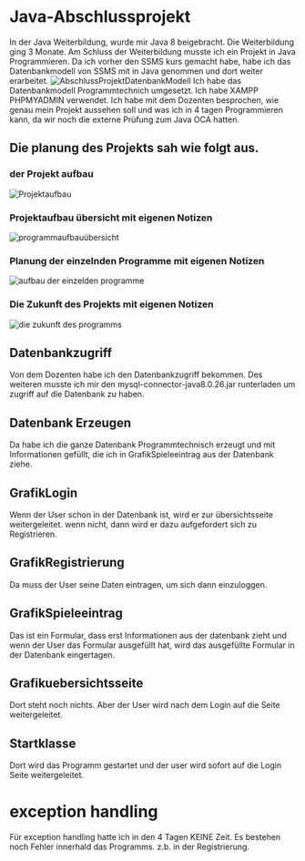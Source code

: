# Java-Abschlussprojekt
In der Java Weiterbildung, wurde mir Java 8 beigebracht. Die Weiterbildung ging 3 Monate.
Am Schluss der Weiterbildung musste ich ein Projekt in Java Programmieren.
Da ich vorher den SSMS kurs gemacht habe, habe ich das Datenbankmodell von SSMS mit in Java genommen und dort weiter erarbeitet.
![AbschlussProjektDatenbankModell](https://user-images.githubusercontent.com/81367204/179462721-30df50d6-0f3a-42b6-9547-8f00c38a4414.JPG)
Ich habe das Datenbankmodell Programmtechnich umgesetzt. 
Ich habe XAMPP PHPMYADMIN verwendet.
Ich habe mit dem Dozenten besprochen, wie genau mein Projekt aussehen soll und was ich in 4 tagen Programmieren kann, 
da wir noch die externe Prüfung zum Java OCA hatten.
## Die planung des Projekts sah wie folgt aus.
### der Projekt aufbau
![Projektaufbau](https://user-images.githubusercontent.com/81367204/179500391-c3b758e1-1b9b-47c6-be10-ffa2f3fe0010.JPG)
### Projektaufbau übersicht mit eigenen Notizen
![programmaufbauübersicht](https://user-images.githubusercontent.com/81367204/179500603-1a3738f6-6f88-42a5-9ba4-1841b95bee82.JPG)
### Planung der einzelnden Programme mit eigenen Notizen
![aufbau der einzelden programme](https://user-images.githubusercontent.com/81367204/179500627-8376d689-c0e5-46c0-a51f-7e8d30286c40.JPG)
### Die Zukunft des Projekts mit eigenen Notizen
![die zukunft des programms](https://user-images.githubusercontent.com/81367204/179500671-aee6d0c1-8c67-4995-8057-9b330d8899dd.JPG)
## Datenbankzugriff
Von dem Dozenten habe ich den Datenbankzugriff bekommen. Des weiteren musste ich mir den mysql-connector-java8.0.26.jar runterladen um zugriff auf die Datenbank zu haben.
## Datenbank Erzeugen
Da habe ich die ganze Datenbank Programmtechnisch erzeugt und mit Informationen gefüllt, die ich in GrafikSpieleeintrag aus der Datenbank ziehe.
## GrafikLogin
Wenn der User schon in der Datenbank ist, wird er zur übersichtsseite weitergeleitet.
wenn nicht, dann wird er dazu aufgefordert sich zu Registrieren.
## GrafikRegistrierung
Da muss der User seine Daten eintragen, um sich dann einzuloggen.
## GrafikSpieleeintrag
Das ist ein Formular, dass erst Informationen aus der datenbank zieht und wenn der User das Formular ausgefüllt hat, wird das ausgefüllte Formular in der Datenbank eingertagen.
## Grafikuebersichtsseite
Dort steht noch nichts. Aber der User wird nach dem Login auf die Seite weitergeleitet.
## Startklasse
Dort wird das Programm gestartet und der user wird sofort auf die Login Seite weitergeleitet.
# exception handling
Für exception handling hatte ich in den 4 Tagen KEINE Zeit. Es bestehen noch Fehler innerhald das Programms. z.b. in der Registrierung.
